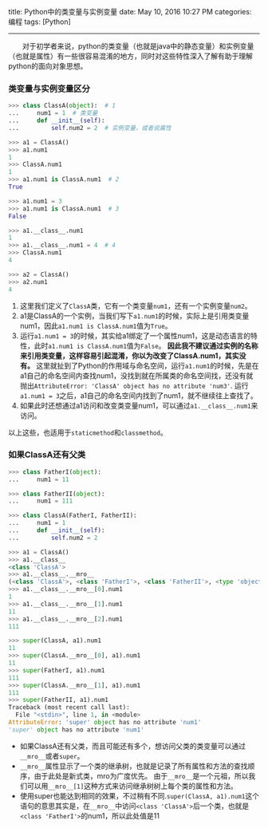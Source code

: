 title: Python中的类变量与实例变量
date: May 10, 2016 10:27 PM
categories: 编程
tags: [Python]


----

　　对于初学者来说，python的类变量（也就是java中的静态变量）和实例变量（也就是属性）有一些很容易混淆的地方，同时对这些特性深入了解有助于理解python的面向对象思想。

### 类变量与实例变量区分
```python
>>> class ClassA(object):  # 1
...     num1 = 1  # 类变量
...     def __init__(self):
...         self.num2 = 2  # 实例变量，或者说属性

>>> a1 = ClassA()
>>> a1.num1
1
>>> ClassA.num1
1
>>> a1.num1 is ClassA.num1  # 2
True

>>> a1.num1 = 3
>>> a1.num1 is ClassA.num1  # 3
False

>>> a1.__class__.num1
1
>>> a1.__class__.num1 = 4  # 4
>>> ClassA.num1
4

>>> a2 = ClassA()
>>> a2.num1
4
```

1. 这里我们定义了`ClassA`类，它有一个类变量`num1`，还有一个实例变量`num2`。  
2. a1是ClassA的一个实例，当我们写下`a1.num1`的时候，实际上是引用类变量num1，因此`a1.num1 is ClassA.num1`值为`True`。  
3. 运行`a1.num1 = 3`的时候，其实给a1绑定了一个属性num1，这是动态语言的特性，此时`a1.num1 is ClassA.num1`值为`False`。
**因此我不建议通过实例的名称来引用类变量，这样容易引起混淆，你以为改变了ClassA.num1，其实没有。**
这里就扯到了Python的作用域与命名空间，运行`a1.num1`的时候，先是在a1自己的命名空间内查找num1，没找到就在所属类的命名空间找，还没有就抛出`AttributeError: 'ClassA' object has no attribute 'num3'`.
运行`a1.num1 = 3`之后，a1自己的命名空间内找到了num1，就不继续往上查找了。
4. 如果此时还想通过a1访问和改变类变量num1，可以通过`a1.__class__.num1`来访问。


以上这些，也适用于`staticmethod`和`classmethod`。


### 如果ClassA还有父类
<!--more-->

```python
>>> class FatherI(object):
...     num1 = 11

>>> class FatherII(object):
...     num1 = 111

>>> class ClassA(FatherI, FatherII):
...     num1 = 1
...     def __init__(self):
...         self.num2 = 2

>>> a1 = ClassA()
>>> a1.__class__
<class 'ClassA'>
>>> a1.__class__.__mro__
(<class 'ClassA'>, <class 'FatherI'>, <class 'FatherII'>, <type 'object'>)
>>> a1.__class__.__mro__[0].num1
1
>>> a1.__class__.__mro__[1].num1
11
>>> a1.__class__.__mro__[2].num1
111

>>> super(ClassA, a1).num1
11
>>> super(ClassA.__mro__[0], a1).num1
11
>>> super(FatherI, a1).num1
111
>>> super(ClassA.__mro__[1], a1).num1
111
>>> super(FatherII, a1).num1
Traceback (most recent call last):
  File "<stdin>", line 1, in <module>
AttributeError: 'super' object has no attribute 'num1'
'super' object has no attribute 'num1'
```

- 如果ClassA还有父类，而且可能还有多个，想访问父类的类变量可以通过`__mro__`或者`super`。
- `__mro__`属性显示了一个类的继承树，也就是记录了所有属性和方法的查找顺序，由于此处是新式类，mro为广度优先。
由于`__mro__`是一个元祖，所以我们可以用`__mro__[1]`这种方式来访问继承树树上每个类的属性和方法。
- 使用super也能达到相同的效果，不过稍有不同.`super(ClassA, a1).num1`这个语句的意思其实是，在`__mro__`中访问`<class 'ClassA'>`后一个类，也就是`<class 'FatherI'>`的num1，所以此处值是11
